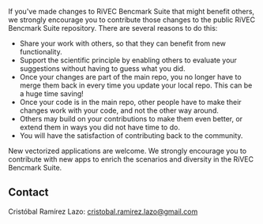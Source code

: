If you've made changes to RiVEC Bencmark Suite that might benefit others, we strongly encourage
you to contribute those changes to the public RiVEC Bencmark Suite repository. There are
several reasons to do this:
 * Share your work with others, so that they can benefit from new functionality.
 * Support the scientific principle by enabling others to evaluate your
   suggestions without having to guess what you did.
 * Once your changes are part of the main repo, you no longer have to merge
   them back in every time you update your local repo. This can be a huge time
   saving!
 * Once your code is in the main repo, other people have to make their changes
   work with your code, and not the other way around.
 * Others may build on your contributions to make them even better, or extend
   them in ways you did not have time to do.
 * You will have the satisfaction of contributing back to the community.

New vectorized applications are welcome. We strongly encourage you to contribute with new apps to 
enrich the scenarios and diversity in the RiVEC Bencmark Suite.

## Contact
Cristóbal Ramírez Lazo: cristobal.ramirez.lazo@gmail.com
